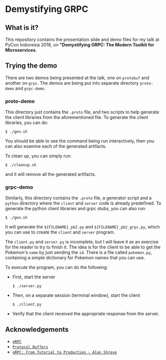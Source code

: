 # Demystifying GRPC

## What is it?

This repository contains the presentation slide and demo files for my
talk at PyCon Indonesia 2018, on **"Demystifying GRPC: The Modern Toolkit for
Microservices**.

## Trying the demo

There are two demos being presented at the talk, one on `protobuf` and another
on `grpc`. The demos are being put into separate directory `proto-demo` and
`grpc-demo`.

### proto-demo

This directory just contains the `.proto` file, and two scripts to help
generate the client libraries from the aforementioned file. To generate the
client libraries, you can do:

    $ ./gen.sh

You should be able to see the command being run interactively, then you can also
examine each of the generated artifacts.

To clean up, you can simply run:

    $ ./cleanup.sh

and it will remove all the generated artifacts.

### grpc-demo

Similarly, this directory contains the `.proto` file, a generator script and a
`python` directory where the `client` and `server` code is already predefined.
To generate the python client libraries and grpc stubs, you can also run:

    $ ./gen.sh

It will generate the `${FILENAME}_pb2.py` and `${FILENAME}_pb2_grpc.py`, which
you can use to create the `client` and `server` program.

The `client.py` and `server.py` is incomplete, but I will leave it as an
exercise for the reader to try to finish it. The idea is for the client to be
able to get the Pokemon's `name` by just sending the `id`. There is a file
called `pokemon.py`, containing a simple dictionary for Pokemon names that you
can use.

To execute the program, you can do the following:

- First, start the server

      $ ./server.py

- Then, on a separate session (terminal window), start the client

      $ ./client.py

- Verify that the client received the appropriate response from the server.

## Acknowledgements

- [`gRPC`][grpc]
- [`Protocol Buffers`][protobuf]
- [`gRPC: From Tutorial to Production - Alan Shreve`][talk]

[grpc]: https://grpc.io
[protobuf]: https://grpc.io/docs/guides/#working-with-protocol-buffers
[talk]: https://www.youtube.com/watch?v=7FZ6ZyzGex0&t
